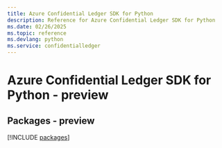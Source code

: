 ```yaml
---
title: Azure Confidential Ledger SDK for Python
description: Reference for Azure Confidential Ledger SDK for Python
ms.date: 02/26/2025
ms.topic: reference
ms.devlang: python
ms.service: confidentialledger
---
```

# Azure Confidential Ledger SDK for Python - preview
## Packages - preview
[!INCLUDE [packages](confidential-ledger-index.md)]